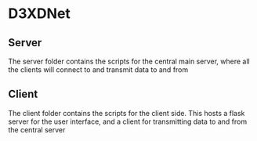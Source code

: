 # D3XDNet

## Server
The server folder contains the scripts for the central main server, where all the clients will connect to and transmit data to and from

## Client
The client folder contains the scripts for the client side. This hosts a flask server for the user interface, and a client for transmitting data to and from the central server